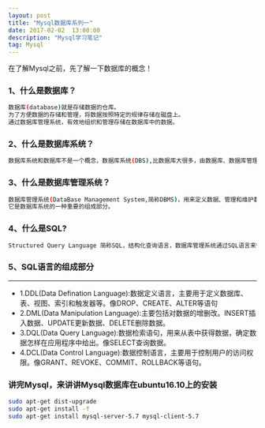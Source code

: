 ```yaml
---
layout: post
title: "Mysql数据库系列一"
date: 2017-02-02  13:00:00
description: "Mysql学习笔记"
tag: Mysql
---
```


在了解Mysql之前，先了解一下数据库的概念！

### 1、什么是数据库？
```bash
数据库(database)就是存储数据的仓库。
为了方便数据的存储和管理，将数据按照特定的规律存储在磁盘上。
通过数据库管理系统，有效地组织和管理存储在数据库中的数据。
```

### 2、什么是数据库系统？
```bash
数据库系统和数据库不是一个概念，数据库系统(DBS),比数据库大很多，由数据库、数据库管理系统、应用开发工具构成。
```


### 3、什么是数据库管理系统？
```bash
数据库管理系统(DataBase Management System,简称DBMS)，用来定义数据、管理和维护数据的软件。
它是数据库系统的一种重要的组成部分。
```


### 4、什么是SQL?
```bash
Structured Query Language 简称SQL，结构化查询语言，数据库管理系统通过SQL语言来管理数据库中的数据。
```

### 5、SQL语言的组成部分
* ** *
* 1.DDL(Data Defination Language):数据定义语言，主要用于定义数据库、表、视图、索引和触发器等。像DROP、CREATE、ALTER等语句
* 2.DML(Data Manipulation Language):主要包括对数据的增删改。INSERT插入数据、UPDATE更新数据、DELETE删除数据。
* 3.DQL(Data Query Language):数据检索语句，用来从表中获得数据，确定数据怎样在应用程序中给出。像SELECT查询数据。
* 4.DCL(Data Control Language):数据控制语言，主要用于控制用户的访问权限。像GRANT、REVOKE、COMMIT、ROLLBACK等语句。


### 讲完Mysql，来讲讲Mysql数据库在ubuntu16.10上的安装
```bash
sudo apt-get dist-upgrade
sudo apt-get install -f
sudo apt-get install mysql-server-5.7 mysql-client-5.7
```
